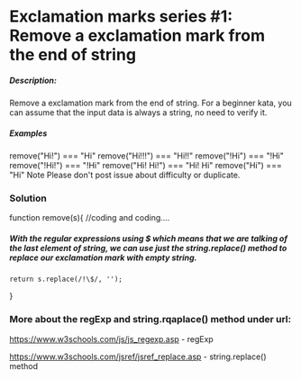 # Exclamation marks series #1: Remove a exclamation mark from the end of string

##### Description:

Remove a exclamation mark from the end of string. For a beginner kata, you can assume that the input data is always a string, no need to verify it.

##### Examples

remove("Hi!") === "Hi"
remove("Hi!!!") === "Hi!!"
remove("!Hi") === "!Hi"
remove("!Hi!") === "!Hi"
remove("Hi! Hi!") === "Hi! Hi"
remove("Hi") === "Hi"
Note
Please don't post issue about difficulty or duplicate.

### Solution

function remove(s){
//coding and coding....

##### With the regular expressions using \$ which means that we are talking of the last element of string, we can use just the string.replace() method to replace our exclamation mark with empty string.

    return s.replace(/!\$/, '');

}

### More about the regExp and string.rqaplace() method under url:

https://www.w3schools.com/js/js_regexp.asp - regExp

https://www.w3schools.com/jsref/jsref_replace.asp - string.replace() method
